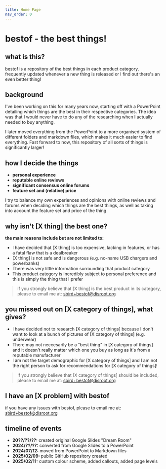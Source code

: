 ```yaml
---
title: Home Page
nav_order: 0
---
```

# bestof - the best things!

## what is this?

bestof is a repository of the best things in each product category, frequently updated whenever a new thing is released or I find out there's an even better thing!

## background

I've been working on this for many years now, starting off with a PowerPoint detailing which things are the best in their respective categories. The idea was that I would never have to do any of the researching when I actually needed to buy anything. 

I later moved everything from the PowerPoint to a more organised system of different folders and markdown files, which makes it much easier to find everything. Fast forward to now, this repository of all sorts of things is significantly larger!

## how I decide the things

- **personal experience** 
- **reputable online reviews**
- **significant consensus online forums**
- **feature set and (relative) price**

I try to balance my own experiences and opinions with online reviews and forums when deciding which things are the best things, as well as taking into account the feature set and price of the thing.

## why isn't \[X thing] the best one?

**the main reasons include but are not limited to:**
- I have decided that \[X thing] is too expensive, lacking in features, or has a fatal flaw that is a dealbreaker
- \[X thing] is not safe and is dangerous (e.g. no-name USB chargers and powerbanks)
- There was very little information surrounding that product category
- This product category is incredibly subject to personal preference and this is simply the thing that I prefer

> if you strongly believe that \[X thing] is the best product in its category, please to email me at: [sbird+bestof@disroot.org](mailto:sbird+bestof@disroot.org)

## you missed out on \[X category of things], what gives?

- I have decided not to research \[X category of things] because I don't want to look at a bunch of pictures of \[X category of things] (e.g. underwear)
- There may not neccesarily be a "best thing" in \[X category of things] and it doesn't really matter which one you buy as long as it's from a reputable manufacturer
- I am not the target demographic for \[X category of things] and I am not the right person to ask for recommendations for \[X category of things]!

> If you strongly believe that \[X category of things] should be included, please to email me at: [sbird+bestof@disroot.org](mailto:sbird+bestof@disroot.org)

## I have an \[X problem] with bestof

if you have any issues with bestof, please to email me at: [sbird+bestof@disroot.org](mailto:sbird+bestof@disroot.org)

## timeline of events

- **20??/??/??:** created original Google Slides "Dream Room"
- **2024/??/??:** converted from Google Slides to a PowerPoint
- **2024/07/12:** moved from PowerPoint to Markdown files
- **2025/02/09:** public GitHub repository created
- **2025/02/11:** custom colour scheme, added callouts, added page levels
